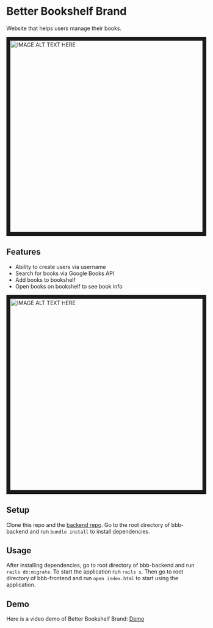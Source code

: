 # Better Bookshelf Brand
Website that helps users manage their books.

<img src="https://i.imgur.com/RFfVwK0.jpg" 
alt="IMAGE ALT TEXT HERE" width="800" height="500" border="10" />

## Features
* Ability to create users via username
* Search for books via Google Books API
* Add books to bookshelf 
* Open books on bookshelf to see book info

<img src="https://i.imgur.com/bOR3ufR.png"
alt="IMAGE ALT TEXT HERE" width="800" height="500" border="10" />

## Setup
Clone this repo and the [backend repo](https://github.com/Joncher/bbb-backend).
Go to the root directory of bbb-backend and run ```bundle install``` to install dependencies.

## Usage
After installing dependencies, go to root directory of bbb-backend and run ```rails db:migrate```. 
To start the application run ```rails s```.
Then go to root directory of bbb-frontend and run ```open index.html``` to start using the application.

## Demo
Here is a video demo of Better Bookshelf Brand: [Demo](https://youtu.be/n3rTvE74AdE)
